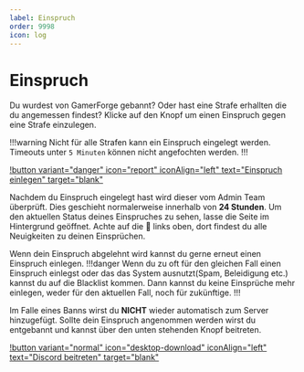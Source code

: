 ```yaml
---
label: Einspruch
order: 9998
icon: log
---
```


# Einspruch

Du wurdest von GamerForge gebannt? Oder hast eine Strafe erhallten die du angemessen findest?
Klicke auf den Knopf um einen Einspruch gegen eine Strafe einzulegen.

!!!warning Nicht für alle Strafen kann ein Einspruch eingelegt werden. Timeouts unter `5 Minuten` können nicht angefochten werden.
!!!

[!button variant="danger" icon="report" iconAlign="left" text="Einspruch einlegen" target="blank"](https://appeals.wickbot.com/)

Nachdem du Einspruch eingelegt hast wird dieser vom Admin Team überprüft. Dies geschieht normalerweise innerhalb von **24 Stunden**. Um den aktuellen Status deines Einspruches zu sehen, lasse die Seite im Hintergrund geöffnet. Achte auf die :bell: links oben, dort findest du alle Neuigkeiten zu deinen Einsprüchen.

Wenn dein Einspruch abgelehnt wird kannst du gerne erneut einen Einspruch einlegen.
!!!danger Wenn du zu oft für den gleichen Fall einen Einspruch einlegst oder das das System ausnutzt(Spam, Beleidigung etc.) kannst du auf die Blacklist kommen. Dann kannst du keine Einsprüche mehr einlegen, weder für den aktuellen Fall, noch für zukünftige.
!!!

Im Falle eines Banns wirst du **NICHT** wieder automatisch zum Server hinzugefügt. Sollte dein Einspruch angenommen werden wirst du entgebannt und kannst über den unten stehenden Knopf beitreten.

[!button variant="normal" icon="desktop-download" iconAlign="left" text="Discord beitreten" target="blank"](https://link.thedannicraft.de/discord)
